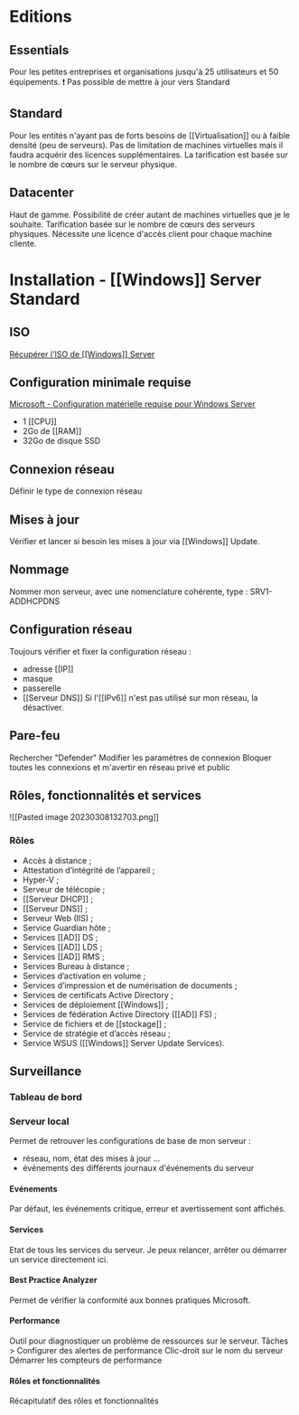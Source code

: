# Editions

## Essentials
Pour les petites entreprises et organisations jusqu'à 25 utilisateurs et 50 équipements. 
❗ Pas possible de mettre à jour vers Standard

## Standard
Pour les entités n'ayant pas de forts besoins de [[Virtualisation]] ou à faible densité (peu de serveurs).
Pas de limitation de machines virtuelles mais il faudra acquérir des licences supplémentaires. 
La tarification est basée sur le nombre de cœurs sur le serveur physique. 

## Datacenter
Haut de gamme.
Possibilité de créer autant de machines virtuelles que je le souhaite. 
Tarification basée sur le nombre de cœurs des serveurs physiques.
Nécessite une licence d'accès client pour chaque machine cliente. 

# Installation - [[Windows]] Server Standard

## ISO
[Récupérer l'ISO de [[Windows]] Server](https://info.microsoft.com/ww-landing-windows-server-2022.html?lcid=fr)

## Configuration minimale requise
[Microsoft - Configuration matérielle requise pour Windows Server](https://learn.microsoft.com/fr-fr/windows-server/get-started/hardware-requirements)

- 1 [[CPU]]
- 2Go de [[RAM]]
- 32Go de disque SSD

## Connexion réseau
Définir le type de connexion réseau

## Mises à jour
Vérifier et lancer si besoin les mises à jour via [[Windows]] Update.

## Nommage
Nommer mon serveur, avec une nomenclature cohérente, type : 
SRV1-ADDHCPDNS

## Configuration réseau
Toujours vérifier et fixer la configuration réseau :
 - adresse [[IP]]
 - masque
 - passerelle
 - [[Serveur DNS]]
Si l'[[IPv6]] n'est pas utilisé sur mon réseau, la désactiver. 

## Pare-feu
Rechercher "Defender"
	Modifier les paramètres de connexion
		Bloquer toutes les connexions et m'avertir en réseau privé et public

## Rôles, fonctionnalités et services

![[Pasted image 20230308132703.png]]

### Rôles
-   Accès à distance ;
-   Attestation d’intégrité de l’appareil ;
-   Hyper-V ;
-   Serveur de télécopie ;
-   [[Serveur DHCP]] ;
-   [[Serveur DNS]] ;
-   Serveur Web (IIS) ;
-   Service Guardian hôte ;
-   Services [[AD]] DS ;
-   Services [[AD]] LDS ;
-   Services [[AD]] RMS ;
-   Services Bureau à distance ;
-   Services d’activation en volume ;
-   Services d’impression et de numérisation de documents ;
-   Services de certificats Active Directory ;
-   Services de déploiement [[Windows]] ;
-   Services de fédération Active Directory ([[AD]] FS) ;
-   Service de fichiers et de [[stockage]] ;
-   Service de stratégie et d’accès réseau ;
-   Service WSUS ([[Windows]] Server Update Services).

## Surveillance
### Tableau de bord
### Serveur local
Permet de retrouver les configurations de base de mon serveur :
- réseau, nom, état des mises à jour ...
- événements des différents journaux d'événements du serveur

#### Evénements
Par défaut, les événements critique, erreur et avertissement sont affichés. 

#### Services
Etat de tous les services du serveur. Je peux relancer, arrêter ou démarrer un service directement ici. 

#### Best Practice Analyzer
Permet de vérifier la conformité aux bonnes pratiques Microsoft. 

#### Performance
Outil pour diagnostiquer un problème de ressources sur le serveur. 
Tâches > Configurer des alertes de performance
	Clic-droit sur le nom du serveur
		Démarrer les compteurs de performance

#### Rôles et fonctionnalités
Récapitulatif des rôles et fonctionnalités
